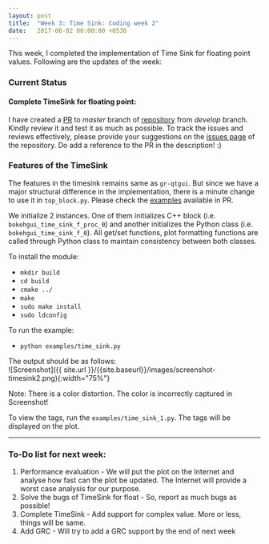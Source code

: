 ```yaml
---
layout: post
title:  "Week 3: Time Sink: Coding week 2"
date:   2017-06-02 00:00:00 +0530
---
```


This week, I completed the implementation of Time Sink for floating point values. Following are the updates of the week:

### Current Status
#### Complete TimeSink for floating point:
I have created a [PR][pr] to _master_ branch of [repository][repo] from _develop_ branch. Kindly review it and test it as much as possible. To track the issues and reviews effectively, please provide your suggestions on the [issues page][issues] of the repository. Do add a reference to the PR in the description! :)

### Features of the TimeSink
The features in the timesink remains same as `gr-qtgui`. But since we have a major structural difference in the implementation, there is a minute change to use it in `top_block.py`. Please check the [examples][examples] available in PR. 

We initialize 2 instances. One of them initializes C++ block (i.e. `bokehgui_time_sink_f_proc_0`) and another initializes the Python class (i.e. `bokehgui_time_sink_f_0`). All get/set functions, plot formatting functions are called through Python class to maintain consistency between both classes.

To install the module:
- `mkdir build`
- `cd build`
- `cmake ../`
- `make`
- `sudo make install`
- `sudo ldconfig`

To run the example:
- `python examples/time_sink.py`

The output should be as follows:<br>
![Screenshot]({{ site.url }}/{{site.baseurl}}/images/screenshot-timesink2.png){:width="75%"}

Note: There is a color distortion. The color is incorrectly captured in Screenshot!

To view the tags, run the `examples/time_sink_1.py`. The tags will be displayed on the plot.

-------------------------
### To-Do list for next week:
1. Performance evaluation - We will put the plot on the Internet and analyse how fast can the plot be updated. The Internet will provide a worst case analysis for our purpose. 
2. Solve the bugs of TimeSink for float - So, report as much bugs as possible!
3. Complete TimeSink - Add support for complex value. More or less, things will be same.
4. Add GRC - Will try to add a GRC support by the end of next week

[repo]: https://github.com/kartikp1995/gr-bokehgui.git
[examples]: https://github.com/kartikp1995/gr-bokehgui/tree/develop/examples/
[PR]: http://kartikpatel.in/GSoC2017/2017/06/02/TimeSink2.html
[issues]: http://github.com/kartikp1995/gr-bokehgui/issues/
